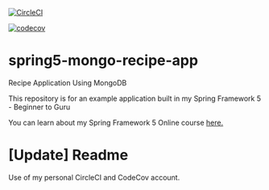 [![CircleCI](https://circleci.com/gh/ashishtam/spring5-mongo-recipe-app.svg?style=svg)](https://circleci.com/gh/ashishtam/spring5-mongo-recipe-app)

[![codecov](https://codecov.io/gh/ashishtam/spring5-mongo-recipe-app/branch/master/graph/badge.svg)](https://codecov.io/gh/ashishtam/spring5-mongo-recipe-app)

# spring5-mongo-recipe-app
Recipe Application Using MongoDB

This repository is for an example application built in my Spring Framework 5 - Beginner to Guru

You can learn about my Spring Framework 5 Online course [here.](http://courses.springframework.guru/p/spring-framework-5-begginer-to-guru/?product_id=363173)

# [Update] Readme
Use of my personal CircleCI and CodeCov account.
